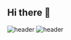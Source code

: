## Hi there 👋
![header](https://capsule-render.vercel.app/api?type=transparent&color=gradient&height=300&section=header&text=JOON&fontSize=90)
![header](https://capsule-render.vercel.app/api?text=capsule_render&animation=fadeIn)


<!--
**ghdwnsah/ghdwnsah** is a ✨ _special_ ✨ repository because its `README.md` (this file) appears on your GitHub profile.

Here are some ideas to get you started:

- 🔭 I’m currently working on ...
- 🌱 I’m currently learning ...
- 👯 I’m looking to collaborate on ...
- 🤔 I’m looking for help with ...
- 💬 Ask me about ...
- 📫 How to reach me: ...
- 😄 Pronouns: ...
- ⚡ Fun fact: ...
-->
